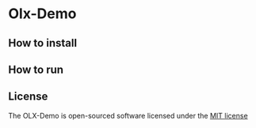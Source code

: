 # Olx-Demo

## How to install

## How to run

## License

The OLX-Demo is open-sourced software licensed under the [MIT license](http://opensource.org/licenses/MIT)
